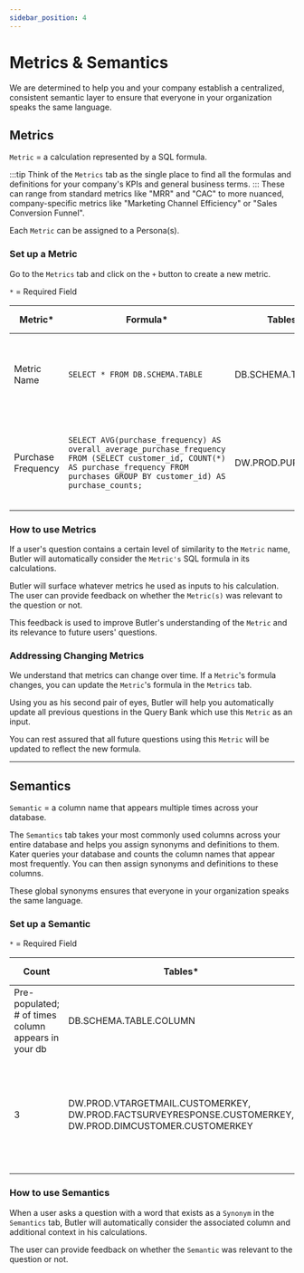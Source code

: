 ```yaml
---
sidebar_position: 4
---
```


# Metrics & Semantics

We are determined to help you and your company establish a centralized, consistent semantic layer to ensure that everyone in your organization speaks the same language. 

## Metrics

`Metric` = a calculation represented by a SQL formula.

:::tip
Think of the `Metrics` tab as the single place to find all the formulas and definitions for your company's KPIs and general business terms. 
:::
These can range from standard metrics like "MRR" and "CAC" to more nuanced, company-specific metrics like "Marketing Channel Efficiency" or "Sales Conversion Funnel". 

Each `Metric` can be assigned to a Persona(s). 

### Set up a Metric

Go to the `Metrics` tab and click on the `+` button to create a new metric.

`*` = Required Field

| Metric*  | Formula*| Tables* | Required Metrics | Description | 
| -------- | ------- | ------ | ---------------- | ----------- | 
| Metric Name| `SELECT * FROM DB.SCHEMA.TABLE`| DB.SCHEMA.TABLE | Metric names whose formulas are used in this metric | Description of metric| 
| Purchase Frequency| `SELECT AVG(purchase_frequency) AS overall_average_purchase_frequency FROM (SELECT customer_id, COUNT(*) AS purchase_frequency FROM purchases GROUP BY customer_id) AS purchase_counts;`| DW.PROD.PURCHASES | | The average number of transactions a customer makes in a given period | 

### How to use Metrics

If a user's question contains a certain level of similarity to the `Metric` name, Butler will automatically consider the `Metric's` SQL formula in its calculations. 

Butler will surface whatever metrics he used as inputs to his calculation. The user can provide feedback on whether the `Metric(s)` was relevant to the question or not.

This feedback is used to improve Butler's understanding of the `Metric` and its relevance to future users' questions.

### Addressing Changing Metrics

We understand that metrics can change over time. If a `Metric`'s formula changes, you can update the `Metric`'s formula in the `Metrics` tab. 

Using you as his second pair of eyes, Butler will help you automatically update all previous questions in the Query Bank which use this `Metric` as an input.  

You can rest assured that all future questions using this `Metric` will be updated to reflect the new formula.

---

## Semantics

`Semantic` = a column name that appears multiple times across your database. 

The `Semantics` tab takes your most commonly used columns across your entire database and helps you assign synonyms and definitions to them. Kater queries your database and counts the column names that appear most frequently. You can then assign synonyms and definitions to these columns.

These global synonyms ensures that everyone in your organization speaks the same language.

### Set up a Semantic
`*` = Required Field

| Count  | Tables*| Columns* | Synonyms | Additional Context |
| -------- | ------- | ------ | ---------------- | ---------- |
| Pre-populated; # of times column appears in your db| DB.SCHEMA.TABLE.COLUMN | Column Name | Synonyms related to column name | Any additional context about column|
| 3| DW.PROD.VTARGETMAIL.CUSTOMERKEY, DW.PROD.FACTSURVEYRESPONSE.CUSTOMERKEY, DW.PROD.DIMCUSTOMER.CUSTOMERKEY | CUSTOMERKEY | user, member, subscriber, client| Customers can be users without a subscription. To find number of subscribers, filter by status IN ('active')|


### How to use Semantics
When a user asks a question with a word that exists as a `Synonym` in the `Semantics` tab, Butler will automatically consider the associated column and additional context in his calculations.

The user can provide feedback on whether the `Semantic` was relevant to the question or not.